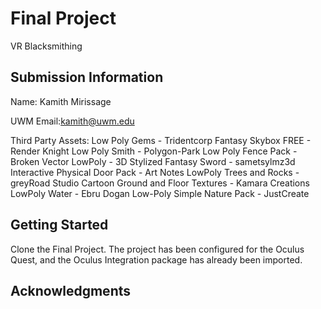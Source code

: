 # Final Project

VR Blacksmithing 

## Submission Information


Name: Kamith Mirissage

UWM Email:kamith@uwm.edu

Third Party Assets:
  Low Poly Gems - Tridentcorp
  Fantasy Skybox FREE - Render Knight
  Low Poly Smith - Polygon-Park
  Low Poly Fence Pack - Broken Vector
  LowPoly - 3D Stylized Fantasy Sword - sametsylmz3d
  Interactive Physical Door Pack - Art Notes
  LowPoly Trees and Rocks - greyRoad Studio
  Cartoon Ground and Floor Textures - Kamara Creations
  LowPoly Water - Ebru Dogan
  Low-Poly Simple Nature Pack - JustCreate

## Getting Started

Clone the Final Project.  The project has been configured for the Oculus Quest, and the Oculus Integration package has already been imported. 

## Acknowledgments

